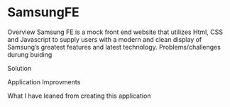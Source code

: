 # SamsungFE
Overview
Samsung FE is a mock front end website that utilizes Html, CSS and Javascript to supply users with a modern and clean display of Samsung’s greatest features and latest technology.
Problems/challenges durung buiding

Solution

Application Improvments

What I have leaned from creating this application
